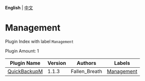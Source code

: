 **English** | [中文](readme-zh_cn.md)

# Management

Plugin Index with label `Management`

Plugin Amount: 1

| Plugin Name | Version | Authors | Labels |
| --- | --- | --- | --- |
| [QuickBackupM](/plugins/quick_backup_multi/readme.md) | 1.1.3 | Fallen_Breath | [Management](/labels/management/readme.md) |
